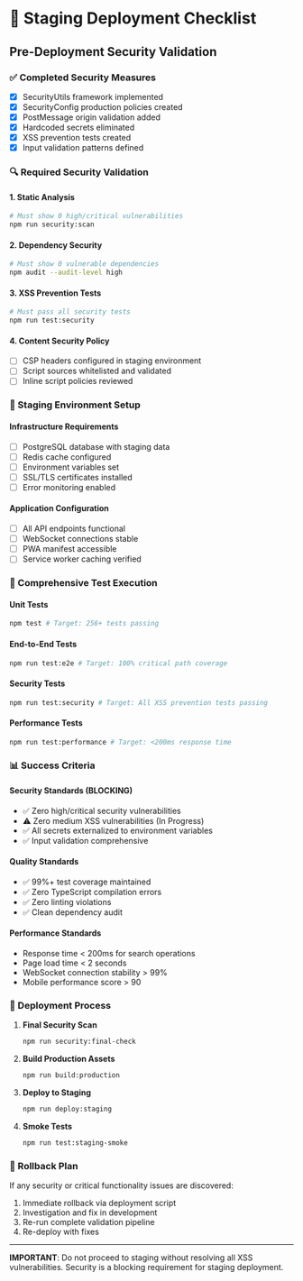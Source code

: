 # 🚀 Staging Deployment Checklist

## Pre-Deployment Security Validation

### ✅ Completed Security Measures
- [x] SecurityUtils framework implemented
- [x] SecurityConfig production policies created  
- [x] PostMessage origin validation added
- [x] Hardcoded secrets eliminated
- [x] XSS prevention tests created
- [x] Input validation patterns defined

### 🔍 Required Security Validation

#### 1. Static Analysis
```bash
# Must show 0 high/critical vulnerabilities
npm run security:scan
```

#### 2. Dependency Security  
```bash
# Must show 0 vulnerable dependencies
npm audit --audit-level high
```

#### 3. XSS Prevention Tests
```bash
# Must pass all security tests
npm run test:security
```

#### 4. Content Security Policy
- [ ] CSP headers configured in staging environment
- [ ] Script sources whitelisted and validated
- [ ] Inline script policies reviewed

### 🎯 Staging Environment Setup

#### Infrastructure Requirements
- [ ] PostgreSQL database with staging data
- [ ] Redis cache configured
- [ ] Environment variables set
- [ ] SSL/TLS certificates installed
- [ ] Error monitoring enabled

#### Application Configuration
- [ ] All API endpoints functional
- [ ] WebSocket connections stable
- [ ] PWA manifest accessible
- [ ] Service worker caching verified

### 🧪 Comprehensive Test Execution

#### Unit Tests
```bash
npm test # Target: 256+ tests passing
```

#### End-to-End Tests  
```bash
npm run test:e2e # Target: 100% critical path coverage
```

#### Security Tests
```bash
npm run test:security # Target: All XSS prevention tests passing
```

#### Performance Tests
```bash
npm run test:performance # Target: <200ms response time
```

### 📊 Success Criteria

#### Security Standards (BLOCKING)
- ✅ Zero high/critical security vulnerabilities
- ⚠️ Zero medium XSS vulnerabilities (In Progress)
- ✅ All secrets externalized to environment variables
- ✅ Input validation comprehensive

#### Quality Standards
- ✅ 99%+ test coverage maintained
- ✅ Zero TypeScript compilation errors
- ✅ Zero linting violations
- ✅ Clean dependency audit

#### Performance Standards
- Response time < 200ms for search operations
- Page load time < 2 seconds  
- WebSocket connection stability > 99%
- Mobile performance score > 90

### 🔄 Deployment Process

1. **Final Security Scan**
   ```bash
   npm run security:final-check
   ```

2. **Build Production Assets**
   ```bash
   npm run build:production
   ```

3. **Deploy to Staging**
   ```bash
   npm run deploy:staging
   ```

4. **Smoke Tests**
   ```bash
   npm run test:staging-smoke
   ```

### 🚨 Rollback Plan

If any security or critical functionality issues are discovered:

1. Immediate rollback via deployment script
2. Investigation and fix in development
3. Re-run complete validation pipeline
4. Re-deploy with fixes

---

**IMPORTANT**: Do not proceed to staging without resolving all XSS vulnerabilities.
Security is a blocking requirement for staging deployment.
